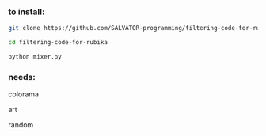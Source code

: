 ### to install:

```bash
git clone https://github.com/SALVATOR-programming/filtering-code-for-rubika
```
```bash   
cd filtering-code-for-rubika
```
```bash
python mixer.py
```


### needs:

colorama

art

random
